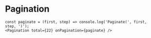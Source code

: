 # Pagination

    const paginate = (first, step) => console.log('Paginate(', first, step, ')');
    <Pagination total={22} onPagination={paginate} />
